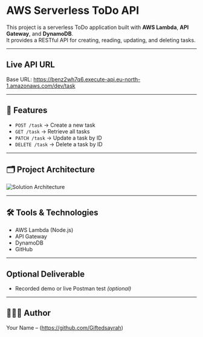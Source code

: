 # AWS Serverless ToDo API

This project is a serverless ToDo application built with **AWS Lambda**, **API Gateway**, and **DynamoDB**.  
It provides a RESTful API for creating, reading, updating, and deleting tasks.

---

## Live API URL
Base URL: https://benz2wh7q6.execute-api.eu-north-1.amazonaws.com/dev/task


---

## 📌 Features
- `POST /task` → Create a new task  
- `GET /task` → Retrieve all tasks  
- `PATCH /task` → Update a task by ID  
- `DELETE /task` → Delete a task by ID  

---

## 🗂️ Project Architecture
![Solution Architecture](./architecture-diagram.png)

---

## 🛠️ Tools & Technologies
- AWS Lambda (Node.js)
- API Gateway
- DynamoDB
- GitHub

---

## Optional Deliverable
- Recorded demo or live Postman test *(optional)*

---

## 👩🏽‍💻 Author
Your Name – (https://github.com/Giftedsayrah)


